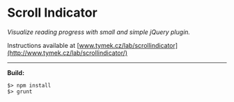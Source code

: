 # Scroll Indicator
_Visualize reading progress with small and simple jQuery plugin._

Instructions available at [www.tymek.cz/lab/scrollindicator](http://www.tymek.cz/lab/scrollindicator/)

---
**Build:**
```
$> npm install
$> grunt
```